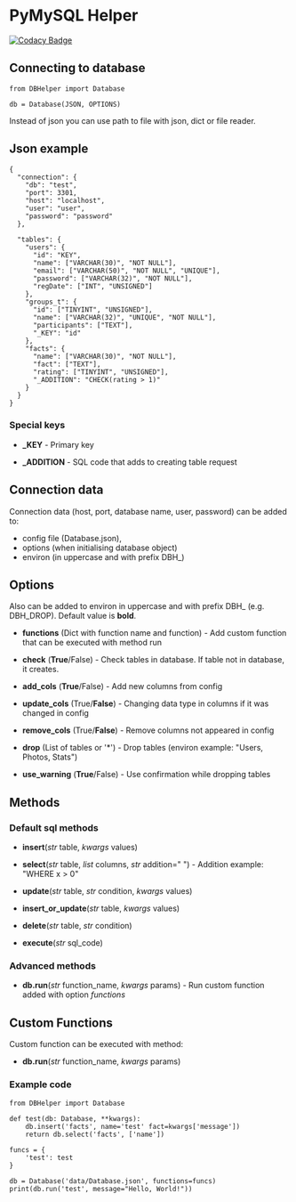 # PyMySQL Helper
[![Codacy Badge](https://app.codacy.com/project/badge/Grade/f7336b74b07f41c594b4ce4a9050b321)](https://www.codacy.com/manual/sstive/DBHelper?utm_source=github.com&amp;utm_medium=referral&amp;utm_content=sstive/DBHelper&amp;utm_campaign=Badge_Grade)

## Connecting to database

    from DBHelper import Database 
    
    db = Database(JSON, OPTIONS)

Instead of json you can use path to file with json, dict or file reader. 

## Json example

    {
      "connection": {
        "db": "test",
        "port": 3301,
        "host": "localhost",
        "user": "user",
        "password": "password"
      },
    
      "tables": {
        "users": {
          "id": "KEY",
          "name": ["VARCHAR(30)", "NOT NULL"],
          "email": ["VARCHAR(50)", "NOT NULL", "UNIQUE"],
          "password": ["VARCHAR(32)", "NOT NULL"],
          "regDate": ["INT", "UNSIGNED"]
        },
        "groups_t": {
          "id": ["TINYINT", "UNSIGNED"],
          "name": ["VARCHAR(32)", "UNIQUE", "NOT NULL"],
          "participants": ["TEXT"],
          "_KEY": "id"
        },
        "facts": {
          "name": ["VARCHAR(30)", "NOT NULL"],
          "fact": ["TEXT"],
          "rating": ["TINYINT", "UNSIGNED"],
          "_ADDITION": "CHECK(rating > 1)"
        }
      }
    }
### Special keys

- **_KEY** - Primary key

- **_ADDITION** - SQL code that adds to creating table request

## Connection data

Connection data (host, port, database name, user, password) can be added to: 

- config file (Database.json),  
- options (when initialising database object)
- environ (in uppercase and with prefix DBH_) 

## Options

Also can be added to environ in uppercase and with prefix DBH_ (e.g. DBH_DROP). 
Default value is **bold**.

- **functions** (Dict with function name and function) - Add custom function that can be executed with method run

- **check** (**True**/False) - Check tables in database. If table not in database, it creates.

- **add_cols** (**True**/False) - Add new columns from config 

- **update_cols** (True/**False**) - Changing data type in columns if it was changed in config

- **remove_cols** (True/**False**) - Remove columns not appeared in config 

- **drop** (List of tables or '*') - Drop tables (environ example: "Users, Photos, Stats")

- **use_warning** (**True**/False) - Use confirmation while dropping tables 

## Methods

### Default sql methods

- **insert**(_str_ table, _kwargs_ values)

- **select**(_str_ table, _list_ columns, _str_ addition=" ") - Addition example: "WHERE x > 0"

- **update**(_str_ table, _str_ condition, _kwargs_ values)

- **insert_or_update**(_str_ table, _kwargs_ values)

- **delete**(_str_ table, _str_ condition)

- **execute**(_str_ sql_code)

### Advanced methods

- **db.run**(_str_ function_name, _kwargs_ params) - Run custom function added with option _functions_

## Custom Functions 

Custom function can be executed with method: 
- **db.run**(_str_ function_name, _kwargs_ params)

### Example code

    from DBHelper import Database
    
    def test(db: Database, **kwargs):
        db.insert('facts', name='test' fact=kwargs['message'])
        return db.select('facts', ['name'])
    
    funcs = {
        'test': test
    }
    
    db = Database('data/Database.json', functions=funcs)
    print(db.run('test', message="Hello, World!"))
